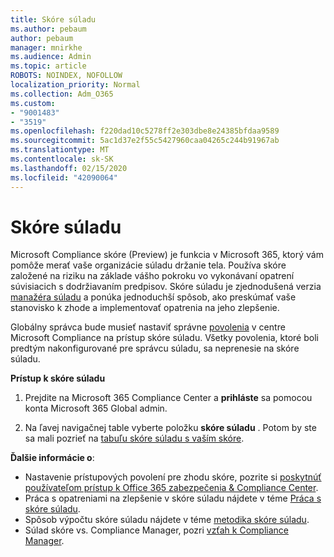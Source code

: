 ```yaml
---
title: Skóre súladu
ms.author: pebaum
author: pebaum
manager: mnirkhe
ms.audience: Admin
ms.topic: article
ROBOTS: NOINDEX, NOFOLLOW
localization_priority: Normal
ms.collection: Adm_O365
ms.custom:
- "9001483"
- "3519"
ms.openlocfilehash: f220dad10c5278ff2e303dbe8e24385bfdaa9589
ms.sourcegitcommit: 5ac1d37e2f55c5427960caa04265c244b91967ab
ms.translationtype: MT
ms.contentlocale: sk-SK
ms.lasthandoff: 02/15/2020
ms.locfileid: "42090064"
---
```

# <a name="compliance-score"></a>Skóre súladu

Microsoft Compliance skóre (Preview) je funkcia v Microsoft 365, ktorý vám pomôže merať vaše organizácie súladu držanie tela. Používa skóre založené na riziku na základe vášho pokroku vo vykonávaní opatrení súvisiacich s dodržiavaním predpisov.   Skóre súladu je zjednodušená verzia [manažéra súladu](https://docs.microsoft.com/en-us/microsoft-365/compliance/compliance-manager-overview) a ponúka jednoduchší spôsob, ako preskúmať vaše stanovisko k zhode a implementovať opatrenia na jeho zlepšenie. 

Globálny správca bude musieť nastaviť správne [povolenia](https://docs.microsoft.com/en-us/microsoft-365/security/office-365-security/permissions-in-the-security-and-compliance-center) v centre Microsoft Compliance na prístup skóre súladu.  Všetky povolenia, ktoré boli predtým nakonfigurované pre správcu súladu, sa neprenesie na skóre súladu.

**Prístup k skóre súladu**

1. Prejdite na Microsoft 365 Compliance Center a **prihláste** sa pomocou konta Microsoft 365 Global admin.

2. Na ľavej navigačnej table vyberte položku **skóre súladu** . Potom by ste sa mali pozrieť na [tabuľu skóre súladu s vaším skóre](https://docs.microsoft.com/en-us/microsoft-365/compliance/compliance-score-setup#understand-the-compliance-score-dashboard).
 

**Ďalšie informácie o**:

- Nastavenie prístupových povolení pre zhodu skóre, pozrite si [poskytnúť používateľom prístup k Office 365 zabezpečenia & Compliance Center](https://docs.microsoft.com/en-us/microsoft-365/security/office-365-security/grant-access-to-the-security-and-compliance-center).
- Práca s opatreniami na zlepšenie v skóre súladu nájdete v téme [Práca s skóre súladu](https://docs.microsoft.com/en-us/microsoft-365/compliance/working-with-compliance-score).
- Spôsob výpočtu skóre súladu nájdete v téme [metodika skóre súladu](https://docs.microsoft.com/en-us/microsoft-365/compliance/compliance-score-methodology).
- Súlad skóre vs. Compliance Manager, pozri [vzťah k Compliance Manager](https://docs.microsoft.com/en-us/microsoft-365/compliance/compliance-score#relationship-to-compliance-manager).

